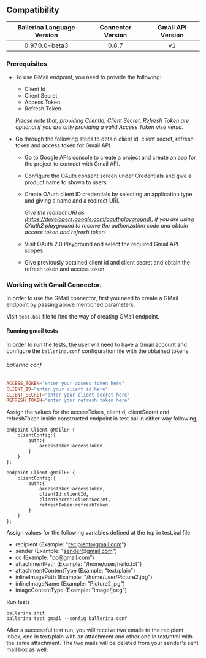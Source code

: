 ## Compatibility

| Ballerina Language Version | Connector Version  | Gmail API Version |  
| :-------------------------:|:------------------:|:-----------------:| 
| 0.970.0-beta3              | 0.8.7              | v1                | 

### Prerequisites

* To use GMail endpoint, you need to provide the following:
    * Client Id
    * Client Secret
    * Access Token
    * Refresh Token
    
    *Please note that, providing ClientId, Client Secret, Refresh Token are optional if you are only providing a 
valid Access Token vise versa.*

* Go through the following steps to obtain client id, client secret, refresh token and access token for Gmail API.
    *   Go to Google APIs console to create a project and create an app for the project to connect with Gmail API.
    
    *   Configure the OAuth consent screen under Credentials and give a product name to shown to users.
    
    *   Create OAuth client ID credentials by selecting an application type and giving a name and a redirect URI. 

        *Give the redirect URI as (https://developers.google.com/oauthplayground), if you are using OAuth2 playground to 
        receive the authorization code and obtain access token and refresh token.*

    *   Visit OAuth 2.0 Playground and select the required Gmail API scopes. 
    *   Give previously obtained client id and client secret and obtain the refresh token and access token.

    
### Working with Gmail Connector.

In order to use the GMail connector, first you need to create a GMail endpoint by passing above mentioned parameters.

Visit `test.bal` file to find the way of creating GMail endpoint.

#### Running gmail tests
In order to run the tests, the user will need to have a Gmail account and configure the `ballerina.conf` configuration
file with the obtained tokens.

###### ballerina.conf
```ballerina.conf
ACCESS_TOKEN="enter your access token here"
CLIENT_ID="enter your client id here"
CLIENT_SECRET="enter your client secret here"
REFRESH_TOKEN="enter your refresh token here"
```

Assign the values for the accessToken, clientId, clientSecret and refreshToken inside constructed endpoint in test.bal 
in either way following,
```ballerina
endpoint Client gMailEP {
    clientConfig:{
        auth:{
            accessToken:accessToken
        }
    }
};
```

```ballerina
endpoint Client gMailEP {
    clientConfig:{
        auth:{
            accessToken:accessToken,
            clientId:clientId,
            clientSecret:clientSecret,
            refreshToken:refreshToken
        }
    }
};
```

Assign values for the following variables defined at the top in test.bal file.
* recipient (Example: "recipient@gmail.com")
* sender (Example: "sender@gmail.com")
* cc (Example: "cc@gmail.com")
* attachmentPath (Example: "/home/user/hello.txt")
* attachmentContentType (Example: "text/plain")
* inlineImagePath (Example: "/home/user/Picture2.jpg")
* inlineImageName (Example: "Picture2.jpg")
* imageContentType (Example: "image/jpeg")

Run tests :

```
ballerina init
ballerina test gmail --config ballerina.conf
```
After a successful test run, you will receive two emails to the recipient inbox, one in text/plain with an attachment 
and other one in text/html with the same attachment. The two mails will be deleted from your sender's sent mail box as well.  